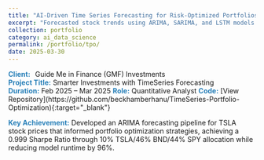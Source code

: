 ```yaml
---
title: "AI-Driven Time Series Forecasting for Risk-Optimized Portfolios"
excerpt: "Forecasted stock trends using ARIMA, SARIMA, and LSTM models to optimize investment portfolios."
collection: portfolio
category: ai_data_science
permalink: /portfolio/tpo/
date: 2025-03-30
---
```


<div style="display: flex; align-items: center; gap: 10px;">
  <span style="color:#2980b9;"><strong>Client:</strong></span> Guide Me in Finance (GMF) Investments 
</div>
<span style="color:#2980b9;"><strong>Project Title:</strong></span> Smarter Investments with TimeSeries Forecasting 
<br>
<span style="color:#2980b9;"><strong>Duration:</strong></span> Feb 2025 – Mar 2025  
<span style="color:#2980b9;"><strong>Role:</strong></span> Quantitative Analyst  
<span style="color:#2980b9;"><strong>Code:</strong></span> [View Repository](https://github.com/beckhamberhanu/TimeSeries-Portfolio-Optimization){:target="_blank"}

<span style="color:#2980b9;"><strong>Key Achievement:</strong></span> Developed an ARIMA forecasting pipeline for TSLA stock prices that informed portfolio optimization strategies, achieving a 0.999 Sharpe Ratio through 10% TSLA/46% BND/44% SPY allocation while reducing model runtime by 96%.